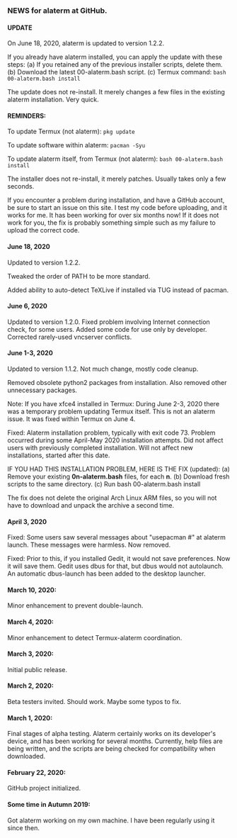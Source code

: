 ### NEWS for alaterm at GitHub.

#### UPDATE

On June 18, 2020, alaterm is updated to version 1.2.2.

If you already have alaterm installed, you can apply the update with these steps:
(a) If you retained any of the previous installer scripts, delete them.
(b) Download the latest 00-alaterm.bash script.
(c) Termux command: `bash 00-alaterm.bash install`

The update does not re-install.
It merely changes a few files in the existing alaterm installation. Very quick.

#### REMINDERS:

To update Termux (not alaterm):  `pkg update`

To update software within alaterm:  `pacman -Syu`

To update alaterm itself, from Termux (not alaterm): `bash 00-alaterm.bash install`

The installer does not re-install, it merely patches. Usually takes only a few seconds.

If you encounter a problem during installation, and have a GitHub account,
be sure to start an issue on this site. I test my code before uploading,
and it works for me. It has been working for over six months now!
If it does not work for you, the fix is probably
something simple such as my failure to upload the correct code.

#### June 18, 2020

Updated to version 1.2.2.

Tweaked the order of PATH to be more standard.

Added ability to auto-detect TeXLive if installed via TUG instead of pacman.

#### June 6, 2020

Updated to version 1.2.0.
Fixed problem involving Internet connection check, for some users.
Added some code for use only by developer.
Corrected rarely-used vncserver conflicts.

#### June 1-3, 2020

Updated to version 1.1.2. Not much change, mostly code cleanup.

Removed obsolete python2 packages from installation.
Also removed other unnecessary packages.

Note: If you have xfce4 installed in Termux:
During June 2-3, 2020 there was a temporary problem updating Termux itself.
This is not an alaterm issue. It was fixed within Termux on June 4. 

Fixed: Alaterm installation problem, typically with exit code 73.
Problem occurred during some April-May 2020 installation attempts.
Did not affect users with previously completed installation.
Will not affect new installations, started after this date.

IF YOU HAD THIS INSTALLATION PROBLEM, HERE IS THE FIX (updated):
(a) Remove your existing **0n-alaterm.bash** files, for each **n**.
(b) Download fresh scripts to the same directory.
(c) Run bash 00-alaterm.bash install

The fix does not delete the original Arch Linux ARM files, so
you will not have to download and unpack the archive a second time.

#### April 3, 2020

Fixed: Some users saw several messages about "usepacman #" at alaterm launch.
These messages were harmless. Now removed.

Fixed: Prior to this, if you installed Gedit, it would not save preferences.
Now it will save them. Gedit uses dbus for that, but dbus would not autolaunch.
An automatic dbus-launch has been added to the desktop launcher. 

#### March 10, 2020:

Minor enhancement to prevent double-launch.

#### March 4, 2020:

Minor enhancement to detect Termux-alaterm coordination.

#### March 3, 2020:

Initial public release.

#### March 2, 2020:

Beta testers invited. Should work. Maybe some typos to fix.

#### March 1, 2020:

Final stages of alpha testing. Alaterm certainly works on its developer's device,
and has been working for several months. Currently, help files are being written,
and the scripts are being checked for compatibility when downloaded.

#### February 22, 2020:

GitHub project initialized.

#### Some time in Autumn 2019:

Got alaterm working on my own machine.
I have been regularly using it since then.
